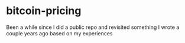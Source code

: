 # bitcoin-pricing
Been a while since I did a public repo and revisited something I wrote a couple years ago based on my experiences
